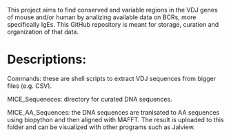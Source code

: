This project aims to find conserved and variable regions in the VDJ genes of mouse and/or human by analizing available data on BCRs, more specifically IgEs.
This GitHub repository is meant for storage, curation and organization of that data.
# Descriptions:
Commands: these are shell scripts to extract VDJ sequences from bigger files (e.g. CSV).

MICE_Sequeneces: directory for curated DNA sequences.

MICE_AA_Sequences: the DNA sequences are tranlsated to AA sequences using biopython and then aligned with MAFFT. The result is uploaded to this folder and can be visualized with other programs such as Jalview.
